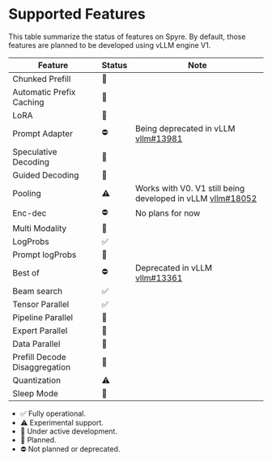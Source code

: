 # Supported Features

This table summarize the status of features on Spyre. By default, those features are planned to be developed using vLLM engine V1.


| Feature                       | Status | Note |
|-------------------------------|--------|------|
| Chunked Prefill               |   📅   |      |
| Automatic Prefix Caching      |   📅   |      |
| LoRA                          |   📅   |      |
| Prompt Adapter                |   ⛔   | Being deprecated in vLLM [vllm#13981](https://github.com/vllm-project/vllm/issues/13981) |
| Speculative Decoding          |   📅   |      |
| Guided Decoding               |   📅   |      |
| Pooling                       |   ⚠️   | Works with V0. V1 still being developed in vLLM [vllm#18052](https://github.com/vllm-project/vllm/issues/18052) |
| Enc-dec                       |   ⛔   | No plans for now |
| Multi Modality                |   📅   |      |
| LogProbs                      |   ✅   |      |
| Prompt logProbs               |   🚧   |      |
| Best of                       |   ⛔   | Deprecated in vLLM [vllm#13361](https://github.com/vllm-project/vllm/issues/13361)    |
| Beam search                   |   ✅   |      |
| Tensor Parallel               |   ✅   |      |
| Pipeline Parallel             |   📅   |      |
| Expert Parallel               |   📅   |      |
| Data Parallel                 |   📅   |      |
| Prefill Decode Disaggregation |   📅   |      |
| Quantization                  |   ⚠️   |      |
| Sleep Mode                    |   📅   |      |

- ✅ Fully operational.
- ⚠️ Experimental support.
- 🚧 Under active development.
- 📅 Planned.
- ⛔ Not planned or deprecated.
